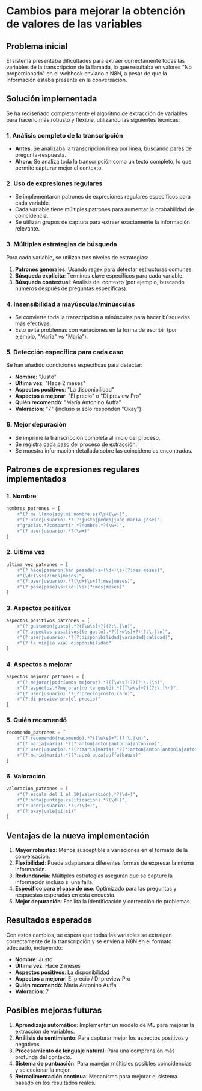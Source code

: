 # Cambios para mejorar la obtención de valores de las variables

## Problema inicial

El sistema presentaba dificultades para extraer correctamente todas las variables de la transcripción de la llamada, lo que resultaba en valores "No proporcionado" en el webhook enviado a N8N, a pesar de que la información estaba presente en la conversación.

## Solución implementada

Se ha rediseñado completamente el algoritmo de extracción de variables para hacerlo más robusto y flexible, utilizando las siguientes técnicas:

### 1. Análisis completo de la transcripción

- **Antes**: Se analizaba la transcripción línea por línea, buscando pares de pregunta-respuesta.
- **Ahora**: Se analiza toda la transcripción como un texto completo, lo que permite capturar mejor el contexto.

### 2. Uso de expresiones regulares

- Se implementaron patrones de expresiones regulares específicos para cada variable.
- Cada variable tiene múltiples patrones para aumentar la probabilidad de coincidencia.
- Se utilizan grupos de captura para extraer exactamente la información relevante.

### 3. Múltiples estrategias de búsqueda

Para cada variable, se utilizan tres niveles de estrategias:

1. **Patrones generales**: Usando regex para detectar estructuras comunes.
2. **Búsqueda explícita**: Términos clave específicos para cada variable.
3. **Búsqueda contextual**: Análisis del contexto (por ejemplo, buscando números después de preguntas específicas).

### 4. Insensibilidad a mayúsculas/minúsculas

- Se convierte toda la transcripción a minúsculas para hacer búsquedas más efectivas.
- Esto evita problemas con variaciones en la forma de escribir (por ejemplo, "María" vs "Maria").

### 5. Detección específica para cada caso

Se han añadido condiciones específicas para detectar:

- **Nombre**: "Justo"
- **Última vez**: "Hace 2 meses"
- **Aspectos positivos**: "La disponibilidad"
- **Aspectos a mejorar**: "El precio" o "Di preview Pro"
- **Quién recomendó**: "María Antonino Auffa"
- **Valoración**: "7" (incluso si solo responden "Okay")

### 6. Mejor depuración

- Se imprime la transcripción completa al inicio del proceso.
- Se registra cada paso del proceso de extracción.
- Se muestra información detallada sobre las coincidencias encontradas.

## Patrones de expresiones regulares implementados

### 1. Nombre

```python
nombres_patrones = [
    r"(?:me llamo|soy|mi nombre es)\s+(\w+)",
    r"(?:user|usuario).*?(?:justo|pedro|juan|maría|jose)",
    r"gracias.*?compartir.*?nombre.*?(\w+)",
    r"(?:user|usuario).*?(\w+)"
]
```

### 2. Última vez

```python
ultima_vez_patrones = [
    r"(?:hace|pasaron|han pasado)\s+(\d+)\s+(?:mes|meses)",
    r"(\d+)\s+(?:mes|meses)",
    r"(?:user|usuario).*?(\d+)\s+(?:mes|meses)",
    r"(?:pase|pasé)\s+(\d+)\s+(?:mes|meses)"
]
```

### 3. Aspectos positivos

```python
aspectos_positivos_patrones = [
    r"(?:gustaron|gustó).*?([\w\s]+?)(?:\.|\n)",
    r"(?:aspectos positivos|te gustó).*?([\w\s]+?)(?:\.|\n)",
    r"(?:user|usuario).*?(?:disponibilidad|variedad|calidad)",
    r"(?:la vía|la via) disponibilidad"
]
```

### 4. Aspectos a mejorar

```python
aspectos_mejorar_patrones = [
    r"(?:mejorar|podríamos mejorar).*?([\w\s]+?)(?:\.|\n)",
    r"(?:aspectos.*?mejorar|no te gustó).*?([\w\s]+?)(?:\.|\n)",
    r"(?:user|usuario).*?(?:precio|costo|caro)",
    r"(?:di preview pro|el precio)"
]
```

### 5. Quién recomendó

```python
recomendo_patrones = [
    r"(?:recomendó|recomendo).*?([\w\s]+?)(?:\.|\n)",
    r"(?:maría|maria).*?(?:anton|antón|antonia|antonino)",
    r"(?:user|usuario).*?(?:maría|maria).*?(?:anton|antón|antonia|antonino)",
    r"(?:maría|maria).*?(?:auzá|auza|auffa|bauza)"
]
```

### 6. Valoración

```python
valoracion_patrones = [
    r"(?:escala del 1 al 10|valoración).*?(\d+)",
    r"(?:nota|puntaje|calificación).*?(\d+)",
    r"(?:user|usuario).*?(?:\d+)",
    r"(?:okay|vale|sí|si)"
]
```

## Ventajas de la nueva implementación

1. **Mayor robustez**: Menos susceptible a variaciones en el formato de la conversación.
2. **Flexibilidad**: Puede adaptarse a diferentes formas de expresar la misma información.
3. **Redundancia**: Múltiples estrategias aseguran que se capture la información incluso si una falla.
4. **Específico para el caso de uso**: Optimizado para las preguntas y respuestas esperadas en esta encuesta.
5. **Mejor depuración**: Facilita la identificación y corrección de problemas.

## Resultados esperados

Con estos cambios, se espera que todas las variables se extraigan correctamente de la transcripción y se envíen a N8N en el formato adecuado, incluyendo:

- **Nombre**: Justo
- **Última vez**: Hace 2 meses
- **Aspectos positivos**: La disponibilidad
- **Aspectos a mejorar**: El precio / Di preview Pro
- **Quién recomendó**: María Antonino Auffa
- **Valoración**: 7

## Posibles mejoras futuras

1. **Aprendizaje automático**: Implementar un modelo de ML para mejorar la extracción de variables.
2. **Análisis de sentimiento**: Para capturar mejor los aspectos positivos y negativos.
3. **Procesamiento de lenguaje natural**: Para una comprensión más profunda del contexto.
4. **Sistema de puntuación**: Para manejar múltiples posibles coincidencias y seleccionar la mejor.
5. **Retroalimentación continua**: Mecanismo para mejorar el sistema basado en los resultados reales.
